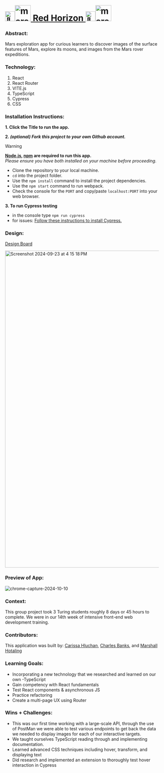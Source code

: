# <picture><source srcset="https://fonts.gstatic.com/s/e/notoemoji/latest/1f680/512.webp" type="image/webp"><img src="https://fonts.gstatic.com/s/e/notoemoji/latest/1f680/512.gif" alt="🚀" width="32" height="32"></picture><img src="https://github.com/user-attachments/assets/1e069780-83ca-4911-903f-a7311ba1fba0" alt="mars-planet" width="52" height="52" />[ Red Horizon ](red-horizon-4zql.vercel.app)<picture><source srcset="https://fonts.gstatic.com/s/e/notoemoji/latest/1f680/512.webp" type="image/webp"><img src="https://fonts.gstatic.com/s/e/notoemoji/latest/1f680/512.gif" alt="🚀" width="32" height="32"></picture><img src="https://github.com/user-attachments/assets/1e069780-83ca-4911-903f-a7311ba1fba0" alt="mars-planet" width="52" height="52" />

### Abstract:
[//]: <> (Briefly describe what you built and its features. What problem is the app solving? How does this application solve that problem?)
Mars exploration app for curious learners to discover images of the surface features of Mars, explore its moons, and images from the Mars rover expeditions.

### Technology:
[//]: <> (Add technology you used for this project.) 
1. React
2. React Router
3. VITE.js
4. TypeScript
5. Cypress
6. CSS

### Installation Instructions:
[//]: <> (What steps does a person have to take to get your app cloned down and running?)
**1. Click the Title to run the app.**

**2. _(optional) Fork this project to your own Github account._**
> [!WARNING]
> **[Node.js](https://nodejs.org/en), [npm](https://www.npmjs.com/) are required to run this app.**<br>
> _Please ensure you have both installed on your machine before proceeding._
- Clone the repository to your local machine.
- `cd` into the project folder.
- Use the `npm install` command to install the project dependencies.
- Use the `npm start` command to run webpack.
- Check the console for the `PORT` and copy/paste `localhost:PORT` into your web browser.

**3. To run Cypress testing**
- in the console type `npm run cypress`
- for issues: [Follow these instructions to install Cypress.](https://on.cypress.io/guides/installing-and-running#section-installing)

### Design:
[Design Board](https://miro.com/app/board/uXjVKjSnglk=/)

<img width="1036" alt="Screenshot 2024-09-23 at 4 15 18 PM" src="https://github.com/user-attachments/assets/5985baa2-4f8a-4c1d-bb4f-c45535ce9cd4">

### Preview of App:
[//]: <> (Provide ONE gif or screenshot of your application - choose the "coolest" piece of functionality to show off.)
![chrome-capture-2024-10-10](https://github.com/user-attachments/assets/19ebb6c0-05a1-44c0-b85f-f3326a63030c)

### Context:
[//]: <> (Give some context for the project here. How long did you have to work on it? How far into the Turing program are you?)
This group project took 3 Turing students roughly 8 days or 45 hours to complete. We were in our 14th week of intensive front-end web development training.

### Contributors:
[//]: <> (Who worked on this application? Link to their GitHubs.)
This application was built by:
[Carissa Hluchan](https://github.com/CarissaHluchan),
[Charles Banks](https://github.com/DRIF7ER), and
[Marshall Hotaling](https://github.com/marshallhotaling)

### Learning Goals:
[//]: <> (What were the learning goals of this project? What tech did you work with?)
- Incorporating a new technology that we researched and learned on our own -TypeScript
- Gain competency with React fundamentals
- Test React components & asynchronous JS
- Practice refactoring
- Create a multi-page UX using Router

### Wins + Challenges:
[//]: <> (What are 2-3 wins you have from this project? What were some challenges you faced - and how did you get over them?)
- This was our first time working with a large-scale API, through the use of PostMan we were able to test various endpoints to get back the data we needed to display images for each of our interactive targets.
- We taught ourselves TypeScript reading through and implementing documentation.
- Learned advanced CSS techniques including hover, transform, and displaying <span> text
- Did research and implemented an extension to thoroughly test hover interaction in Cypress

